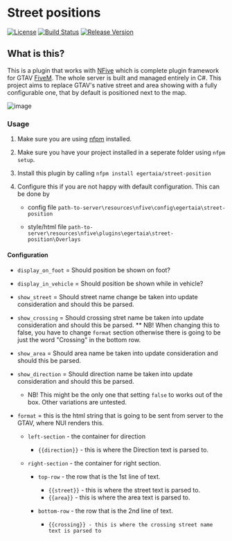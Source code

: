 # Street positions
[![License](https://img.shields.io/github/license/NFive/NFive.svg)](LICENSE)
[![Build Status](https://img.shields.io/appveyor/ci/NFive/nfive.svg)](https://ci.appveyor.com/project/egertaia/street-position)
[![Release Version](https://img.shields.io/github/release/NFive/NFive/all.svg)](https://github.com/egertaia/street-position/releases)

## What is this?
This is a plugin that works with [NFive](https://github.com/NFive/NFive) which is complete plugin framework for GTAV [FiveM](https://fivem.net/).
The whole server is built and managed entirely in C#.
This project aims to replace GTAV's native street and area showing with a fully configurable one, that by default is positioned next to the map.

![image](https://user-images.githubusercontent.com/9960794/50387612-3c57d500-0709-11e9-865d-31d6ffe76f9a.png)

### Usage
1. Make sure you are using [nfpm](https://github.com/NFive/nfpm) installed.

2. Make sure you have your project installed in a seperate folder using `nfpm setup`.

3. Install this plugin by calling `nfpm install egertaia/street-position`

4. Configure this if you are not happy with default configuration. This can be done by
   * config file `path-to-server\resources\nfive\config\egertaia\street-position`
   
   * style/html file `path-to-server\resources\nfive\plugins\egertaia\street-position\Overlays`

#### Configuration
* `display_on_foot` = Should position be shown on foot?

* `display_in_vehicle` = Should position be shown while in vehicle?

* `show_street` = Should street name change be taken into update consideration and should this be parsed.

* `show_crossing` = Should crossing stret name be taken into update consideration and should this be parsed.
** NB! When changing this to false, you have to change `format` section otherwise there is going to be just the word "Crossing" in the bottom row.

* `show_area` = Should area name be taken into update consideration and should this be parsed.

* `show_direction` = Should direction name be taken into update consideration and should this be parsed.
  * NB! This might be the only one that setting `false` to works out of the box. Other variations are untested.
  
* `format` = this is the html string that is going to be sent from server to the GTAV, where NUI renders this.
  * `left-section` - the container for direction
    * `{{direction}}` - this is where the Direction text is parsed to. 
    
  * `right-section` - the container for right section.
    * `top-row` - the row that is the 1st line of text.
      * `{{street}}` - this is where the street text is parsed to.
      * `{{area}}` - this is where the area text is parsed to. 
 
    * `bottom-row` - the row that is the 2nd line of text.
      * `{{crossing}} - this is where the crossing street name text is parsed to` 
